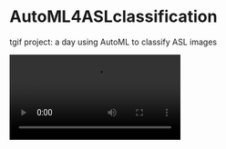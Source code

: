 # AutoML4ASLclassification
tgif project: a day using AutoML to classify ASL images

![demo](https://user-images.githubusercontent.com/38410965/111720421-3394d180-8834-11eb-8674-59f37f840aac.mp4)
